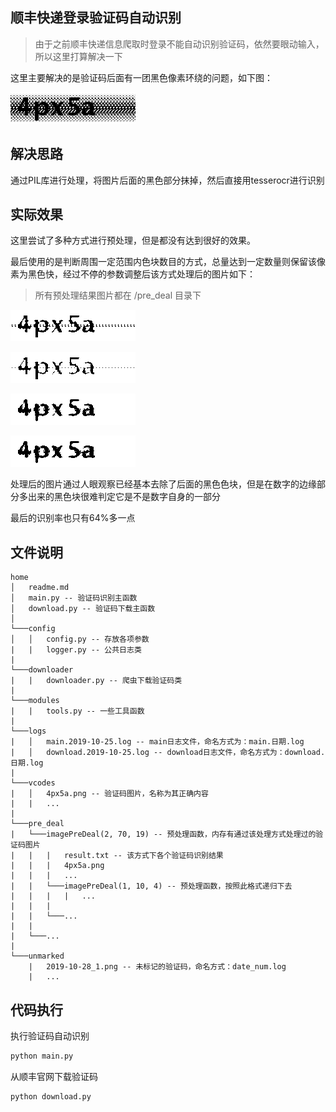 ## 顺丰快递登录验证码自动识别
> 由于之前顺丰快递信息爬取时登录不能自动识别验证码，依然要眼动输入，所以这里打算解决一下

这里主要解决的是验证码后面有一团黑色像素环绕的问题，如下图：

![image](https://github.com/BINGOGO123/SF-verification-code-automatic-identification/blob/master/vcodes/4px5a.png)

## 解决思路

通过PIL库进行处理，将图片后面的黑色部分抹掉，然后直接用tesserocr进行识别

## 实际效果

这里尝试了多种方式进行预处理，但是都没有达到很好的效果。

最后使用的是判断周围一定范围内色块数目的方式，总量达到一定数量则保留该像素为黑色快，经过不停的参数调整后该方式处理后的图片如下：
> 所有预处理结果图片都在 /pre_deal 目录下

![image](https://github.com/BINGOGO123/SF-verification-code-automatic-identification/blob/master/tem/1_10_8/4px5a.png)

![image](https://github.com/BINGOGO123/SF-verification-code-automatic-identification/blob/master/tem/1_30_9/4px5a.png)

![image](https://github.com/BINGOGO123/SF-verification-code-automatic-identification/blob/master/tem/2_10_19/4px5a.png)

![image](https://github.com/BINGOGO123/SF-verification-code-automatic-identification/blob/master/tem/2_70_19/4px5a.png)

处理后的图片通过人眼观察已经基本去除了后面的黑色色块，但是在数字的边缘部分多出来的黑色块很难判定它是不是数字自身的一部分

最后的识别率也只有64%多一点

## 文件说明
```
home
│   readme.md
│   main.py -- 验证码识别主函数   
│   download.py -- 验证码下载主函数   
│
└───config
│   │   config.py -- 存放各项参数
|   |   logger.py -- 公共日志类
|
└───downloader
|   |   downloader.py -- 爬虫下载验证码类
|
└───modules
|   |   tools.py -- 一些工具函数
|
└───logs
|   │   main.2019-10-25.log -- main日志文件，命名方式为：main.日期.log
|   │   download.2019-10-25.log -- download日志文件，命名方式为：download.日期.log
|
└───vcodes
|   │   4px5a.png -- 验证码图片，名称为其正确内容
|   |   ...
|
└───pre_deal
|   └───imagePreDeal(2, 70, 19) -- 预处理函数，内存有通过该处理方式处理过的验证码图片
|   |   |   result.txt -- 该方式下各个验证码识别结果
|   |   |   4px5a.png
|   |   |   ...
|   |   └───imagePreDeal(1, 10, 4) -- 预处理函数，按照此格式递归下去
|   |   |   |   ...
|   |   |
|   |   └───...
|   |
|   └───...
|
└───unmarked
    |   2019-10-28_1.png -- 未标记的验证码，命名方式：date_num.log
    |   ...
```

## 代码执行
执行验证码自动识别
```python
python main.py
```

从顺丰官网下载验证码
```python
python download.py
```